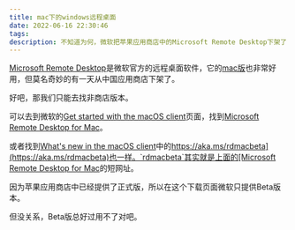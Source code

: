 ```yaml
---
title: mac下的windows远程桌面
date: 2022-06-16 22:30:46
tags:
description: 不知道为何，微软把苹果应用商店中的Microsoft Remote Desktop下架了，于是只能……
---
```

[Microsoft Remote Desktop](https://docs.microsoft.com/en-us/windows-server/remote/remote-desktop-services/clients/remote-desktop-clients)是微软官方的远程桌面软件，它的[mac版](https://apps.apple.com/app/microsoft-remote-desktop/id1295203466?mt=12)也非常好用，但莫名奇妙的有一天从中国应用商店下架了。

好吧，那我们只能去找非商店版本。

可以去到微软的[Get started with the macOS client](https://docs.microsoft.com/en-us/windows-server/remote/remote-desktop-services/clients/remote-desktop-mac)页面，找到[Microsoft Remote Desktop for Mac](https://install.appcenter.ms/orgs/rdmacios-k2vy/apps/microsoft-remote-desktop-for-mac/distribution_groups/all-users-of-microsoft-remote-desktop-for-mac)。

或者找到[What's new in the macOS client](https://docs.microsoft.com/en-us/windows-server/remote/remote-desktop-services/clients/mac-whatsnew)中的[https://aka.ms/rdmacbeta](https://aka.ms/rdmacbeta)也一样。`rdmacbeta`其实就是上面的[Microsoft Remote Desktop for Mac](https://install.appcenter.ms/orgs/rdmacios-k2vy/apps/microsoft-remote-desktop-for-mac/distribution_groups/all-users-of-microsoft-remote-desktop-for-mac)的短网址。

因为苹果应用商店中已经提供了正式版，所以在这个下载页面微软只提供Beta版本。

但没关系，Beta版总好过用不了对吧。
